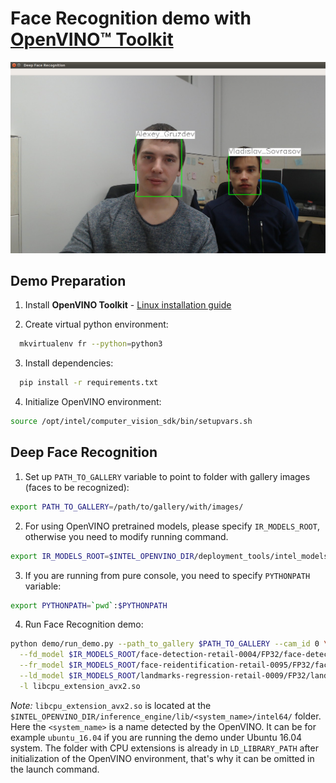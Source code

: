 # Face Recognition demo with [OpenVINO™ Toolkit](https://software.intel.com/en-us/openvino-toolkit)

![](./demo.png)

## Demo Preparation

1. Install **OpenVINO Toolkit** - [Linux installation guide](https://software.intel.com/en-us/articles/OpenVINO-Install-Linux)

2. Create virtual python environment:
```bash
  mkvirtualenv fr --python=python3
```
3. Install dependencies:
```bash
  pip install -r requirements.txt
```
4. Initialize OpenVINO environment:
```bash
source /opt/intel/computer_vision_sdk/bin/setupvars.sh
```

## Deep Face Recognition
1. Set up `PATH_TO_GALLERY` variable to point to folder with gallery images (faces to be recognized):
```bash
export PATH_TO_GALLERY=/path/to/gallery/with/images/
```
2. For using OpenVINO pretrained models, please specify `IR_MODELS_ROOT`, otherwise you need to modify running command.
```bash
export IR_MODELS_ROOT=$INTEL_OPENVINO_DIR/deployment_tools/intel_models/
```
3. If you are running from pure console, you need to specify `PYTHONPATH` variable:
```bash
export PYTHONPATH=`pwd`:$PYTHONPATH
```
4. Run Face Recognition demo:
```bash
python demo/run_demo.py --path_to_gallery $PATH_TO_GALLERY --cam_id 0 \
  --fd_model $IR_MODELS_ROOT/face-detection-retail-0004/FP32/face-detection-retail-0004.xml \
  --fr_model $IR_MODELS_ROOT/face-reidentification-retail-0095/FP32/face-reidentification-retail-0095.xml  \
  --ld_model $IR_MODELS_ROOT/landmarks-regression-retail-0009/FP32/landmarks-regression-retail-0009.xml \
  -l libcpu_extension_avx2.so
```
*Note:* `libcpu_extension_avx2.so` is located at the `$INTEL_OPENVINO_DIR/inference_engine/lib/<system_name>/intel64/` folder.
Here the `<system_name>` is a name detected by the OpenVINO. It can be for example `ubuntu_16.04` if you are running the demo under Ubuntu 16.04 system. The folder with CPU extensions is already in `LD_LIBRARY_PATH` after initialization of the OpenVINO environment, that's why it can be omitted in the launch command.
